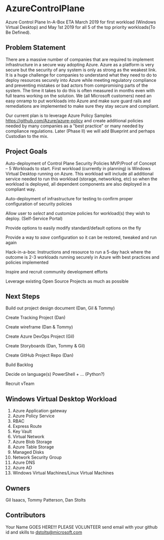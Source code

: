 # AzureControlPlane
Azure Control Plane In-A-Box   ETA March 2019 for first workload (Windows Virtual Desktop) and May 1st 2019 for all 5 of the top priority workloads(To Be Defined).

## Problem Statement
There are a massive number of companies that are required to implement infrastructure in a secure way adopting Azure.  Azure as a platform is very secure but the security of any system is only as strong as the weakest link.  It is a huge challenge for companies to understand what they need to do to deploy resources securely into Azure while meeting regulatory compliance and preventing mistakes or bad actors from compromising parts of the system.  The time it takes to do this is often measured in months even with full teams working on the solution.  We (all Microsoft customers) need an easy onramp to put workloads into Azure and make sure guard rails and remediations are implemented to make sure they stay secure and compliant.   

Our current plan is to leverage Azure Policy Samples https://github.com/Azure/azure-policy and create additional policies needed by many companies as a "best practice" or many needed by compliance regulations. Later (Phase II) we will add Blueprint and perhaps Custodian to the mix.

## Project Goals
Auto-deployment of Control Plane Security Policies MVP/Proof of Concept – 5 Workloads to start.  First workload (currently in planning) is Windows Virtual Desktop running on Azure.  This workload will include all additional service needed to run this workload (storage, networking, etc) so when the workload is deployed, all dependent components are also deployed in a compliant way.

Auto-deployment of infrastructure for testing to confirm proper configuration of security policies

Allow user to *select* and customize policies for workload(s) they wish to deploy. (Self-Service Portal)

Provide options to easily modify standard/default options on the fly

Provide a way to *save* configuration so it can be restored, tweaked and run again

Hack-in-a-box: Instructions and resource to run a 5-day hack where the outcome is 2-3 workloads running securely in Azure with best practices and policies implemented

Inspire and recruit community development efforts

Leverage existing Open Source Projects as much as possible


## Next Steps
Build out project design document (Dan, Gil & Tommy)

Create Tracking Project (Dan)

Create wireframe (Dan & Tommy)

Create Azure DevOps Project (Gil)

Create Storyboards (Dan, Tommy & Gil)

Create GitHub Project Repo (Dan)

Build Backlog

Decide on language(s)  PowerShell + … (Python?)

Recruit vTeam

## Windows Virtual Desktop Workload 
1.	Azure Application gateway
2.	Azure Policy Service
3.	RBAC
4.	Express Route
5.	Key Vault
6.	Virtual Network
7.	Azure Blob Storage 
8.	Azure Table Storage
9.	Managed Disks
10.	Network Security Group
11.	Azure DNS
12.	Azure AD
13.	Windows Virtual Machines/Linux Virtual Machines


## Owners 
Gil Isaacs, Tommy Patterson, Dan Stolts

## Contributors  
Your Name GOES HERE!!! PLEASE VOLUNTEER  send email with your github id and skills to dstolts@microsoft.com
